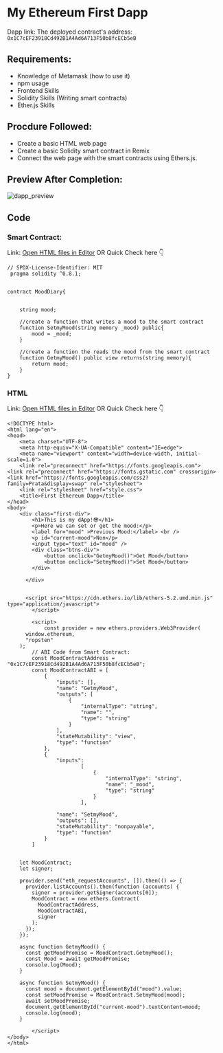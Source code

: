 # My Ethereum First Dapp
Dapp link: 
The deployed contract's address: 
``` 0x1C7cEF23918Cd492B1A4Ad6A713F50b8fcECb5eB ```
## Requirements:
- Knowledge of Metamask (how to use it)
- npm usage
- Frontend Skills
- Solidity Skills (Writing smart contracts)
- Ether.js Skills

## Procdure Followed:
- Create a basic HTML web page
- Create a basic Solidity smart contract in Remix
- Connect the web page with the smart contracts using Ethers.js.

## Preview After Completion:
![dapp_preview](previewdapp.png)

## Code
### Smart Contract:
Link: [Open HTML files in Editor](mood.sol)
OR
Quick Check here :point_down:
```
// SPDX-License-Identifier: MIT
 pragma solidity ^0.8.1;


contract MoodDiary{

 
    string mood;
  
    //create a function that writes a mood to the smart contract
    function SetmyMood(string memory _mood) public{
        mood = _mood;
    }

    //create a function the reads the mood from the smart contract
    function GetmyMood() public view returns(string memory){
        return mood;
    }
}
```
### HTML 
Link: [Open HTML files in Editor](index.html)
OR
Quick Check here :point_down:
```
<!DOCTYPE html>
<html lang="en">
<head>
    <meta charset="UTF-8">
    <meta http-equiv="X-UA-Compatible" content="IE=edge">
    <meta name="viewport" content="width=device-width, initial-scale=1.0">
    <link rel="preconnect" href="https://fonts.googleapis.com">
<link rel="preconnect" href="https://fonts.gstatic.com" crossorigin>
<link href="https://fonts.googleapis.com/css2?family=Prata&display=swap" rel="stylesheet">
    <link rel="stylesheet" href="style.css">
    <title>First Ethereum Dapp</title>
</head>
<body>
    <div class="first-div">
        <h1>This is my dApp!😎</h1>
        <p>Here we can set or get the mood:</p>
        <label for="mood" >Previous Mood:</label> <br />
        <p id="current-mood">Non</p>
        <input type="text" id="mood" />
        <div class="btns-div">
            <button onclick="GetmyMood()">Get Mood</button>
            <button onclick="SetmyMood()">Set Mood</button>    
        </div>
              
      </div>


      <script src="https://cdn.ethers.io/lib/ethers-5.2.umd.min.js" type="application/javascript">
        </script>

        <script>
            const provider = new ethers.providers.Web3Provider(
      window.ethereum,
      "ropsten"
    );
        // ABI Code from Smart Contract:
        const MoodContractAddress = "0x1C7cEF23918Cd492B1A4Ad6A713F50b8fcECb5eB";
        const MoodContractABI = [
            {
                "inputs": [],
                "name": "GetmyMood",
                "outputs": [
                    {
                        "internalType": "string",
                        "name": "",
                        "type": "string"
                    }
                ],
                "stateMutability": "view",
                "type": "function"
            },
            {
                "inputs": 
                        [
                            {
                                "internalType": "string",
                                "name": "_mood",
                                "type": "string"
                            }
                        ],

                "name": "SetmyMood",
                "outputs": [],
                "stateMutability": "nonpayable",
                "type": "function"
            }
        ]

        
    let MoodContract;
    let signer;

    provider.send("eth_requestAccounts", []).then(() => {
      provider.listAccounts().then(function (accounts) {
        signer = provider.getSigner(accounts[0]);
        MoodContract = new ethers.Contract(
          MoodContractAddress,
          MoodContractABI,
          signer
        );
      });
    });

    async function GetmyMood() {
      const getMoodPromise = MoodContract.GetmyMood();
      const Mood = await getMoodPromise;
      console.log(Mood);
    }

    async function SetmyMood() {
      const mood = document.getElementById("mood").value;
      const setMoodPromise = MoodContract.SetmyMood(mood);
      await setMoodPromise;
      document.getElementById("current-mood").textContent=mood;
      console.log(mood);
    }

        </script>
</body>
</html>
```

